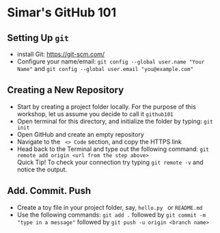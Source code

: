 # Simar's GitHub 101

## Setting Up `git`
- install Git: https://git-scm.com/
- Configure your name/email: `git config --global user.name "Your Name"` and `git config --global user.email "you@example.com"`

## Creating a New Repository
- Start by creating a project folder locally. For the purpose of this workshop, let us assume you decide to call it `github101`
- Open terminal for this directory, and initialize the folder by typing: `git init`
- Open GitHub and create an empty repository
- Navigate to the ` <> Code` section, and copy the HTTPS link
- Head back to the Terminal and type out the following command: `git remote add origin <url from the step above>` <br> Quick Tip! To check your connection try typing `git remote -v` and notice the output.

## Add. Commit. Push
- Create a toy file in your project folder, say, `hello.py ` or `README.md`
- Use the following commands: `git add .` followed by   `git commit -m "type in a message"` followed by `git push -u origin <branch name>`
